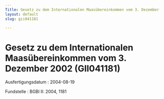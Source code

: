 ```yaml
---
Title: Gesetz zu dem Internationalen Maasübereinkommen vom 3. Dezember 2002
layout: default
slug: gii041181

---
```


# Gesetz zu dem Internationalen Maasübereinkommen vom 3. Dezember 2002 (GII041181)

Ausfertigungsdatum
:   2004-08-19

Fundstelle
:   BGBl II: 2004, 1181


